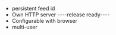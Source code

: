 * persistent feed id
* Own HTTP server
----release ready----
* Configurable with browser
* multi-user
